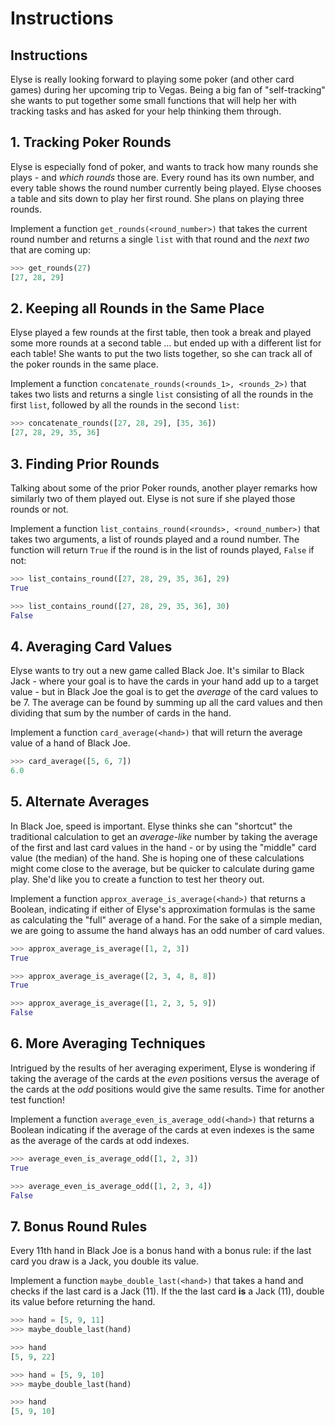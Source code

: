 # Instructions

## Instructions

Elyse is really looking forward to playing some poker (and other card games) during her upcoming trip to Vegas.
 Being a big fan of "self-tracking" she wants to put together some small functions that will help her with tracking tasks and has asked for your help thinking them through.


## 1. Tracking Poker Rounds

Elyse is especially fond of poker, and wants to track how many rounds she plays - and _which rounds_ those are.
 Every round has its own number, and every table shows the round number currently being played.
 Elyse chooses a table and sits down to play her first round. She plans on playing three rounds.


Implement a function `get_rounds(<round_number>)` that takes the current round number and returns a single `list` with that round and the _next two_ that are coming up:


```python
>>> get_rounds(27)
[27, 28, 29]
```


## 2. Keeping all Rounds in the Same Place

Elyse played a few rounds at the first table, then took a break and played some more rounds at a second table ... but ended up with a different list for each table!
 She wants to put the two lists together, so she can track all of the poker rounds in the same place.


Implement a function `concatenate_rounds(<rounds_1>, <rounds_2>)` that takes two lists and returns a single `list` consisting of all the rounds in the first `list`, followed by all the rounds in the second `list`:


```python
>>> concatenate_rounds([27, 28, 29], [35, 36])
[27, 28, 29, 35, 36]
```


## 3. Finding Prior Rounds

Talking about some of the prior Poker rounds, another player remarks how similarly two of them played out.
 Elyse is not sure if she played those rounds or not.


Implement a function `list_contains_round(<rounds>, <round_number>)` that takes two arguments, a list of rounds played and a round number.
 The function will return `True` if the round is in the list of rounds played, `False` if not:


```python
>>> list_contains_round([27, 28, 29, 35, 36], 29)
True

>>> list_contains_round([27, 28, 29, 35, 36], 30)
False
```

## 4. Averaging Card Values

Elyse wants to try out a new game called Black Joe.
 It's similar to Black Jack - where your goal is to have the cards in your hand add up to a target value - but in Black Joe the goal is to get the _average_ of the card values to be 7.
 The average can be found by summing up all the card values and then dividing that sum by the number of cards in the hand.


Implement a function `card_average(<hand>)` that will return the average value of a hand of Black Joe.

```python
>>> card_average([5, 6, 7])
6.0
```

## 5. Alternate Averages

In Black Joe, speed is important.
 Elyse thinks she can "shortcut" the traditional calculation to get an _average-like_ number by taking the average of the first and last card values in the hand - or by using the "middle" card value (the median) of the hand.
  She is hoping one of these calculations might come close to the average, but be quicker to calculate during game play. She'd like you to create a function to test her theory out.


Implement a function `approx_average_is_average(<hand>)` that returns a Boolean, indicating if either of Elyse's approximation formulas is the same as calculating the "full" average of a hand. For the sake of a simple median, we are going to assume the hand always has an odd number of card values.


```python
>>> approx_average_is_average([1, 2, 3])
True

>>> approx_average_is_average([2, 3, 4, 8, 8])
True

>>> approx_average_is_average([1, 2, 3, 5, 9])
False
```

## 6. More Averaging Techniques

Intrigued by the results of her averaging experiment, Elyse is wondering if taking the average of the cards at the _even_ positions versus the average of the cards at the _odd_ positions would give the same results.
 Time for another test function!

Implement a function `average_even_is_average_odd(<hand>)` that returns a Boolean indicating if the average of the cards at even indexes is the same as the average of the cards at odd indexes.


```python
>>> average_even_is_average_odd([1, 2, 3])
True

>>> average_even_is_average_odd([1, 2, 3, 4])
False
```


## 7. Bonus Round Rules

Every 11th hand in Black Joe is a bonus hand with a bonus rule: if the last card you draw is a Jack, you double its value.


Implement a function `maybe_double_last(<hand>)` that takes a hand and checks if the last card is a Jack (11).
 If the the last card **is** a Jack (11), double its value before returning the hand.


```python
>>> hand = [5, 9, 11]
>>> maybe_double_last(hand)

>>> hand
[5, 9, 22]

>>> hand = [5, 9, 10]
>>> maybe_double_last(hand)

>>> hand
[5, 9, 10]
```
